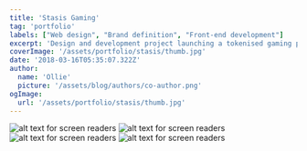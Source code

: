 ```yaml
---
title: 'Stasis Gaming'
tag: 'portfolio'
labels: ["Web design", "Brand definition", "Front-end development"]
excerpt: 'Design and development project launching a tokenised gaming platform on the blockchain.'
coverImage: '/assets/portfolio/stasis/thumb.jpg'
date: '2018-03-16T05:35:07.322Z'
author:
  name: 'Ollie'
  picture: '/assets/blog/authors/co-author.png'
ogImage:
  url: '/assets/portfolio/stasis/thumb.jpg'
---
```


![alt text for screen readers](/assets/portfolio/stasis/2.png "Titan FX trading platform front-end development project")
![alt text for screen readers](/assets/portfolio/stasis/3.png "Titan FX trading platform front-end development project")
![alt text for screen readers](/assets/portfolio/stasis/4.png "Titan FX trading platform front-end development project")
![alt text for screen readers](/assets/portfolio/stasis/5.png "Titan FX trading platform front-end development project")
